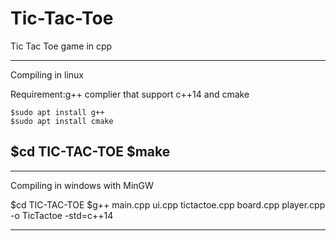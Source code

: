 # Tic-Tac-Toe
Tic Tac Toe game in cpp


--------------------------------------------------------------------
Compiling in linux

Requirement:g++ complier that support c++14 and cmake

    $sudo apt install g++
    $sudo apt install cmake

$cd TIC-TAC-TOE
$make
-----------------------------------------------------------------------

------------------------------------------------------------------------

Compiling in windows with MinGW

$cd TIC-TAC-TOE
$g++ main.cpp ui.cpp tictactoe.cpp board.cpp player.cpp -o TicTactoe -std=c++14

--------------------------------------------------------------------------------
